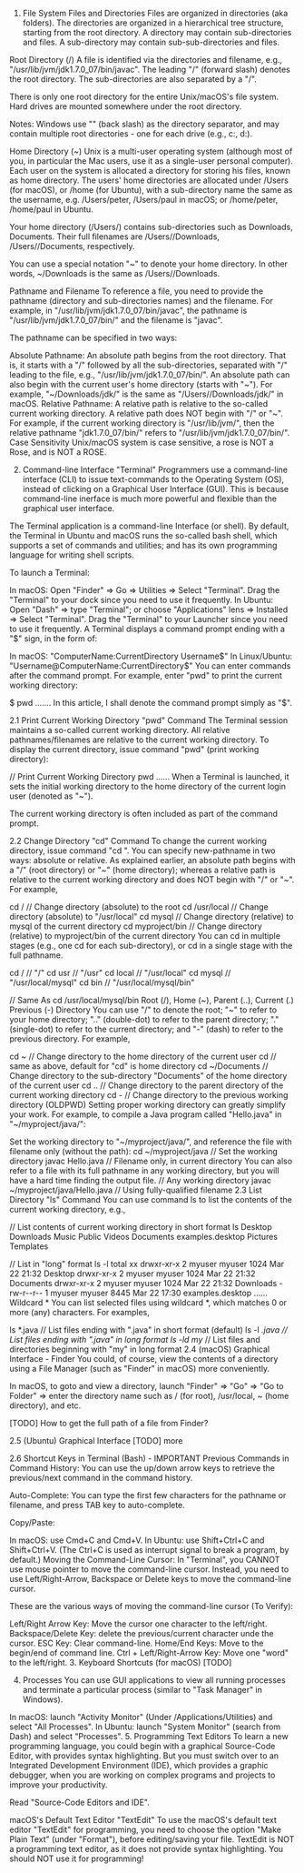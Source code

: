 1.  File System
Files and Directories
Files are organized in directories (aka folders). The directories are organized in a hierarchical tree structure, starting from the root directory. A directory may contain sub-directories and files. A sub-directory may contain sub-sub-directories and files.

Root Directory (/)
A file is identified via the directories and filename, e.g., "/usr/lib/jvm/jdk1.7.0_07/bin/javac". The leading "/" (forward slash) denotes the root directory. The sub-directories are also separated by a "/".

There is only one root directory for the entire Unix/macOS's file system. Hard drives are mounted somewhere under the root directory.

Notes: Windows use "\" (back slash) as the directory separator, and may contain multiple root directories - one for each drive (e.g., c:\, d:\).

Home Directory (~)
Unix is a multi-user operating system (although most of you, in particular the Mac users, use it as a single-user personal computer). Each user on the system is allocated a directory for storing his files, known as home directory. The users' home directories are allocated under /Users (for macOS), or /home (for Ubuntu), with a sub-directory name the same as the username, e.g. /Users/peter, /Users/paul in macOS; or /home/peter, /home/paul in Ubuntu.

Your home directory (/Users/<username>) contains sub-directories such as Downloads, Documents. Their full filenames are /Users/<username>/Downloads, /Users/<username>/Documents, respectively.

You can use a special notation "~" to denote your home directory. In other words, ~/Downloads is the same as /Users/<username>/Downloads.

Pathname and Filename
To reference a file, you need to provide the pathname (directory and sub-directories names) and the filename. For example, in "/usr/lib/jvm/jdk1.7.0_07/bin/javac", the pathname is "/usr/lib/jvm/jdk1.7.0_07/bin/" and the filename is "javac".

The pathname can be specified in two ways:

Absolute Pathname: An absolute path begins from the root directory. That is, it starts with a "/" followed by all the sub-directories, separated with "/" leading to the file, e.g., "/usr/lib/jvm/jdk1.7.0_07/bin/".
An absolute path can also begin with the current user's home directory (starts with "~"). For example, "~/Downloads/jdk/" is the same as "/Users/<yourname>/Downloads/jdk/" in macOS.
Relative Pathname: A relative path is relative to the so-called current working directory. A relative path does NOT begin with "/" or "~". For example, if the current working directory is "/usr/lib/jvm/", then the relative pathname "jdk1.7.0_07/bin/" refers to "/usr/lib/jvm/jdk1.7.0_07/bin/".
Case Sensitivity
Unix/macOS system is case sensitive, a rose is NOT a Rose, and is NOT a ROSE.

2.  Command-line Interface "Terminal"
Programmers use a command-line interface (CLI) to issue text-commands to the Operating System (OS), instead of clicking on a Graphical User Interface (GUI). This is because command-line inerface is much more powerful and flexible than the graphical user interface.

The Terminal application is a command-line Interface (or shell). By default, the Terminal in Ubuntu and macOS runs the so-called bash shell, which supports a set of commands and utilities; and has its own programming language for writing shell scripts.

To launch a Terminal:

In macOS: Open "Finder" ⇒ Go ⇒ Utilities ⇒ Select "Terminal". Drag the "Terminal" to your dock since you need to use it frequently.
In Ubuntu: Open "Dash" ⇒ type "Terminal"; or choose "Applications" lens ⇒ Installed ⇒ Select "Terminal". Drag the "Terminal" to your Launcher since you need to use it frequently.
A Terminal displays a command prompt ending with a "$" sign, in the form of:

In macOS: "ComputerName:CurrentDirectory Username$"
In Linux/Ubuntu: "Username@ComputerName:CurrentDirectory$"
You can enter commands after the command prompt. For example, enter "pwd" to print the current working directory:

<prompt>$ pwd
.......
In this article, I shall denote the command prompt simply as "$".

2.1  Print Current Working Directory "pwd" Command
The Terminal session maintains a so-called current working directory. All relative pathnames/filenames are relative to the current working directory. To display the current directory, issue command "pwd" (print working directory):

// Print Current Working Directory
pwd
......
When a Terminal is launched, it sets the initial working directory to the home directory of the current login user (denoted as "~").

The current working directory is often included as part of the command prompt.

2.2  Change Directory "cd" Command
To change the current working directory, issue command "cd <new-pathname>". You can specify new-pathname in two ways: absolute or relative. As explained earlier, an absolute path begins with a "/" (root directory) or "~" (home directory); whereas a relative path is relative to the current working directory and does NOT begin with "/" or "~". For example,

cd /                // Change directory (absolute) to the root
cd /usr/local       // Change directory (absolute) to "/usr/local"
cd mysql            // Change directory (relative) to mysql of the current directory
cd myproject/bin    // Change directory (relative) to myproject/bin of the current directory
You can cd in multiple stages (e.g., one cd for each sub-directory), or cd in a single stage with the full pathname.

cd /         // "/"
cd usr       // "/usr"
cd local     // "/usr/local"
cd mysql     // "/usr/local/mysql"
cd bin       // "/usr/local/mysql/bin"
 
// Same As
cd /usr/local/mysql/bin
Root (/), Home (~), Parent (..), Current (.) Previous (-) Directory
You can use "/" to denote the root; "~" to refer to your home directory; ".." (double-dot) to refer to the parent directory; "." (single-dot) to refer to the current directory; and "-" (dash) to refer to the previous directory. For example,

cd ~            // Change directory to the home directory of the current user
cd              // same as above, default for "cd" is home directory
cd ~/Documents  // Change directory to the sub-directory "Documents" of the home directory of the current user
cd ..           // Change directory to the parent directory of the current working directory
cd -            // Change directory to the previous working directory (OLDPWD)
Setting proper working directory can greatly simplify your work. For example, to compile a Java program called "Hello.java" in "~/myproject/java/":

Set the working directory to "~/myproject/java/", and reference the file with filename only (without the path):
cd ~/myproject/java  // Set the working directory
javac Hello.java     // Filename only, in current directory
You can also refer to a file with its full pathname in any working directory, but you will have a hard time finding the output file.
// Any working directory
javac ~/myproject/java/Hello.java   // Using fully-qualified filename
2.3  List Directory "ls" Command
You can use command ls to list the contents of the current working directory, e.g.,

// List contents of current working directory in short format
ls
Desktop    Downloads         Music     Public     Videos
Documents  examples.desktop  Pictures  Templates
 
// List in "long" format
ls -l
total xx
drwxr-xr-x 2 myuser myuser 1024 Mar 22 21:32 Desktop
drwxr-xr-x 2 myuser myuser 1024 Mar 22 21:32 Documents
drwxr-xr-x 2 myuser myuser 1024 Mar 22 21:32 Downloads
-rw-r--r-- 1 myuser myuser 8445 Mar 22 17:30 examples.desktop
......
Wildcard *
You can list selected files using wildcard *, which matches 0 or more (any) characters. For examples,

ls *.java     // List files ending with ".java" in short format (default)
ls -l *.java  // List files ending with ".java" in long format
ls -ld my*    // List files and directories beginning with "my" in long format
2.4  (macOS) Graphical Interface - Finder
You could, of course, view the contents of a directory using a File Manager (such as "Finder" in macOS) more conveniently.

In macOS, to goto and view a directory, launch "Finder" ⇒ "Go" ⇒ "Go to Folder" ⇒ enter the directory name such as / (for root), /usr/local, ~ (home directory), and etc.

[TODO] How to get the full path of a file from Finder?

2.5  (Ubuntu) Graphical Interface
[TODO] more

2.6  Shortcut Keys in Terminal (Bash) - IMPORTANT
Previous Commands in Command History: You can use the up/down arrow keys to retrieve the previous/next command in the command history.

Auto-Complete: You can type the first few characters for the pathname or filename, and press TAB key to auto-complete.

Copy/Paste:

In macOS: use Cmd+C and Cmd+V.
In Ubuntu: use Shift+Ctrl+C and Shift+Ctrl+V. (The Ctrl+C is used as interrupt signal to break a program, by default.)
Moving the Command-Line Cursor: In "Terminal", you CANNOT use mouse pointer to move the command-line cursor. Instead, you need to use Left/Right-Arrow, Backspace or Delete keys to move the command-line cursor.

These are the various ways of moving the command-line cursor (To Verify):

Left/Right Arrow Key: Move the cursor one character to the left/right.
Backspace/Delete Key: delete the previous/current character unde the cursor.
ESC Key: Clear command-line.
Home/End Keys: Move to the begin/end of command line.
Ctrl + Left/Right-Arrow Key: Move one "word" to the left/right.
3.  Keyboard Shortcuts (for macOS)
[TODO]

4.  Processes
You can use GUI applications to view all running processes and terminate a particular process (similar to "Task Manager" in Windows).

In macOS: launch "Activity Monitor" (Under /Applications/Utilities) and select "All Processes".
In Ubuntu: launch "System Monitor" (search from Dash) and select "Processes".
5.  Programming Text Editors
To learn a new programming language, you could begin with a graphical Source-Code Editor, with provides syntax highlighting. But you must switch over to an Integrated Development Environment (IDE), which provides a graphic debugger, when you are working on complex programs and projects to improve your productivity.

Read "Source-Code Editors and IDE".

macOS's Default Text Editor "TextEdit"
To use the macOS's default text editor "TextEdit" for programming, you need to choose the option "Make Plain Text" (under "Format"), before editing/saving your file. TextEdit is NOT a programming text editor, as it does not provide syntax highlighting. You should NOT use it for programming!